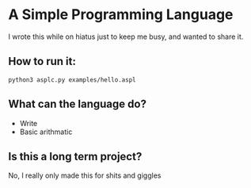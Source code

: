 # A Simple Programming Language
I wrote this while on hiatus just to keep me busy, and wanted to share it.

## How to run it:
`python3 asplc.py examples/hello.aspl`

## What can the language do?
* Write
* Basic arithmatic

## Is this a long term project?
No, I really only made this for shits and giggles